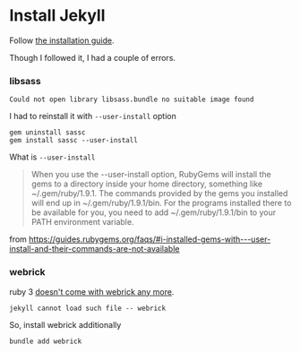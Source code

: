 # Install Jekyll

Follow [the installation guide](https://jekyllrb.com/docs/installation/macos/). 

Though I followed it, I had a couple of errors.

### libsass

    Could not open library libsass.bundle no suitable image found

I had to reinstall it with `--user-install` option

    gem uninstall sassc
    gem install sassc --user-install

What is `--user-install`

> When you use the --user-install option, RubyGems will install the gems to a directory inside your home directory, something like ~/.gem/ruby/1.9.1. The commands provided by the gems you installed will end up in ~/.gem/ruby/1.9.1/bin. For the programs installed there to be available for you, you need to add ~/.gem/ruby/1.9.1/bin to your PATH environment variable.

from https://guides.rubygems.org/faqs/#i-installed-gems-with---user-install-and-their-commands-are-not-available

### webrick

ruby 3 [doesn't come with webrick any more](https://github.com/jekyll/jekyll/issues/8523). 

    jekyll cannot load such file -- webrick

So, install webrick additionally

    bundle add webrick
